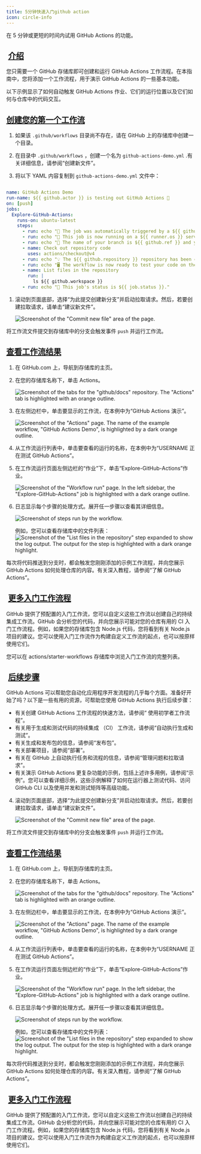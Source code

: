 ```yaml
---
title: 5分钟快速入门github action
icon: circle-info
---
```



在 5 分钟或更短的时间内试用 GitHub Actions 的功能。

##  [介绍](https://docs.github.com/en/actions/quickstart#introduction)

您只需要一个 GitHub 存储库即可创建和运行 GitHub Actions 工作流程。在本指南中，您将添加一个工作流程，用于演示 GitHub Actions 的一些基本功能。

以下示例显示了如何自动触发 GitHub Actions 作业、它们的运行位置以及它们如何与仓库中的代码交互。

## [创建您的第一个工作流](https://docs.github.com/en/actions/quickstart#creating-your-first-workflow)

1.  如果该 `.github/workflows` 目录尚不存在，请在 GitHub 上的存储库中创建一个目录。
    
2.  在目录中 `.github/workflows` ，创建一个名为 `github-actions-demo.yml` .有关详细信息，请参阅“创建新文件”。
    
3.  将以下 YAML 内容复制到 `github-actions-demo.yml` 文件中：
    
    
```yaml

name: GitHub Actions Demo
run-name: ${{ github.actor }} is testing out GitHub Actions 🚀
on: [push]
jobs:
  Explore-GitHub-Actions:
    runs-on: ubuntu-latest
    steps:
      - run: echo "🎉 The job was automatically triggered by a ${{ github.event_name }} event."
      - run: echo "🐧 This job is now running on a ${{ runner.os }} server hosted by GitHub!"
      - run: echo "🔎 The name of your branch is ${{ github.ref }} and your repository is ${{ github.repository }}."
      - name: Check out repository code
        uses: actions/checkout@v4
      - run: echo "💡 The ${{ github.repository }} repository has been cloned to the runner."
      - run: echo "🖥️ The workflow is now ready to test your code on the runner."
      - name: List files in the repository
        run: |
          ls ${{ github.workspace }}
      - run: echo "🍏 This job's status is ${{ job.status }}."

```
    
1.  滚动到页面底部，选择“为此提交创建新分支”并启动拉取请求。然后，若要创建拉取请求，请单击“建议新文件”。
    
    ![Screenshot of the "Commit new file" area of the page.](https://docs.github.com/assets/cb-67313/images/help/repository/actions-quickstart-commit-new-file.png)
    

将工作流文件提交到存储库中的分支会触发事件 `push` 并运行工作流。

## [查看工作流结果](https://docs.github.com/en/actions/quickstart#viewing-your-workflow-results)

1.  在 GitHub.com 上，导航到存储库的主页。
    
2.  在您的存储库名称下，单击 Actions。
    
    ![Screenshot of the tabs for the "github/docs" repository. The "Actions" tab is highlighted with an orange outline.](https://docs.github.com/assets/cb-15465/images/help/repository/actions-tab-global-nav-update.png)
    
3.  在左侧边栏中，单击要显示的工作流，在本例中为“GitHub Actions 演示”。
    
    ![Screenshot of the "Actions" page. The name of the example workflow, "GitHub Actions Demo", is highlighted by a dark orange outline.](https://docs.github.com/assets/cb-64036/images/help/repository/actions-quickstart-workflow-sidebar.png)
    
4.  从工作流运行列表中，单击要查看的运行的名称，在本例中为“USERNAME 正在测试 GitHub Actions”。
    
5.  在工作流运行页面左侧边栏的“作业”下，单击“Explore-GitHub-Actions”作业。
    
    ![Screenshot of the "Workflow run" page. In the left sidebar, the "Explore-GitHub-Actions" job is highlighted with a dark orange outline.](https://docs.github.com/assets/cb-53821/images/help/repository/actions-quickstart-job.png)
    
6.  日志显示每个步骤的处理方式。展开任一步骤以查看其详细信息。
    
    ![Screenshot of steps run by the workflow.](https://docs.github.com/assets/cb-95213/images/help/repository/actions-quickstart-logs.png)
    
    例如，您可以查看存储库中的文件列表：![Screenshot of the "List files in the repository" step expanded to show the log output. The output for the step is highlighted with a dark orange highlight.](https://docs.github.com/assets/cb-53979/images/help/repository/actions-quickstart-log-detail.png)
    

每次将代码推送到分支时，都会触发您刚刚添加的示例工作流程，并向您展示 GitHub Actions 如何处理仓库的内容。有关深入教程，请参阅“了解 GitHub Actions”。

##  [更多入门工作流程](https://docs.github.com/en/actions/quickstart#more-starter-workflows)

GitHub 提供了预配置的入门工作流，您可以自定义这些工作流以创建自己的持续集成工作流。GitHub 会分析您的代码，并向您展示可能对您的仓库有用的 CI 入门工作流程。例如，如果您的存储库包含 Node.js 代码，您将看到有关 Node.js 项目的建议。您可以使用入门工作流作为构建自定义工作流的起点，也可以按原样使用它们。

您可以在 actions/starter-workflows 存储库中浏览入门工作流的完整列表。

##  [后续步骤](https://docs.github.com/en/actions/quickstart#next-steps)

GitHub Actions 可以帮助您自动化应用程序开发流程的几乎每个方面。准备好开始了吗？以下是一些有用的资源，可帮助您使用 GitHub Actions 执行后续步骤：

-   有关创建 GitHub Actions 工作流程的快速方法，请参阅“ 使用初学者工作流程”。
-   有关用于生成和测试代码的持续集成 （CI） 工作流，请参阅“自动执行生成和测试”。
-   有关生成和发布包的信息，请参阅“发布包”。
-   有关部署项目，请参阅“部署”。
-   有关在 GitHub 上自动执行任务和流程的信息，请参阅“管理问题和拉取请求”。
-   有关演示 GitHub Actions 更复杂功能的示例，包括上述许多用例，请参阅“示例”。您可以查看详细示例，这些示例解释了如何在运行器上测试代码、访问 GitHub CLI 以及使用并发和测试矩阵等高级功能。
    
4.  滚动到页面底部，选择“为此提交创建新分支”并启动拉取请求。然后，若要创建拉取请求，请单击“建议新文件”。
    
    ![Screenshot of the "Commit new file" area of the page.](https://docs.github.com/assets/cb-67313/images/help/repository/actions-quickstart-commit-new-file.png)
    

将工作流文件提交到存储库中的分支会触发事件 `push` 并运行工作流。

## [查看工作流结果](https://docs.github.com/en/actions/quickstart#viewing-your-workflow-results)

1.  在 GitHub.com 上，导航到存储库的主页。
    
2.  在您的存储库名称下，单击 Actions。
    
    ![Screenshot of the tabs for the "github/docs" repository. The "Actions" tab is highlighted with an orange outline.](https://docs.github.com/assets/cb-15465/images/help/repository/actions-tab-global-nav-update.png)
    
3.  在左侧边栏中，单击要显示的工作流，在本例中为“GitHub Actions 演示”。
    
    ![Screenshot of the "Actions" page. The name of the example workflow, "GitHub Actions Demo", is highlighted by a dark orange outline.](https://docs.github.com/assets/cb-64036/images/help/repository/actions-quickstart-workflow-sidebar.png)
    
4.  从工作流运行列表中，单击要查看的运行的名称，在本例中为“USERNAME 正在测试 GitHub Actions”。
    
5.  在工作流运行页面左侧边栏的“作业”下，单击“Explore-GitHub-Actions”作业。
    
    ![Screenshot of the "Workflow run" page. In the left sidebar, the "Explore-GitHub-Actions" job is highlighted with a dark orange outline.](https://docs.github.com/assets/cb-53821/images/help/repository/actions-quickstart-job.png)
    
6.  日志显示每个步骤的处理方式。展开任一步骤以查看其详细信息。
    
    ![Screenshot of steps run by the workflow.](https://docs.github.com/assets/cb-95213/images/help/repository/actions-quickstart-logs.png)
    
    例如，您可以查看存储库中的文件列表：![Screenshot of the "List files in the repository" step expanded to show the log output. The output for the step is highlighted with a dark orange highlight.](https://docs.github.com/assets/cb-53979/images/help/repository/actions-quickstart-log-detail.png)
    

每次将代码推送到分支时，都会触发您刚刚添加的示例工作流程，并向您展示 GitHub Actions 如何处理仓库的内容。有关深入教程，请参阅“了解 GitHub Actions”。

##  [更多入门工作流程](https://docs.github.com/en/actions/quickstart#more-starter-workflows)

GitHub 提供了预配置的入门工作流，您可以自定义这些工作流以创建自己的持续集成工作流。GitHub 会分析您的代码，并向您展示可能对您的仓库有用的 CI 入门工作流程。例如，如果您的存储库包含 Node.js 代码，您将看到有关 Node.js 项目的建议。您可以使用入门工作流作为构建自定义工作流的起点，也可以按原样使用它们。

